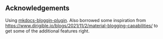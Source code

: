## Acknowledgements

Using [mkdocs-bloggin-plugin](https://github.com/liang2kl/mkdocs-blogging-plugin).
Also borrowed some inspiration from https://www.dirigible.io/blogs/2021/11/2/material-blogging-capabilities/
to get some of the additional features right.